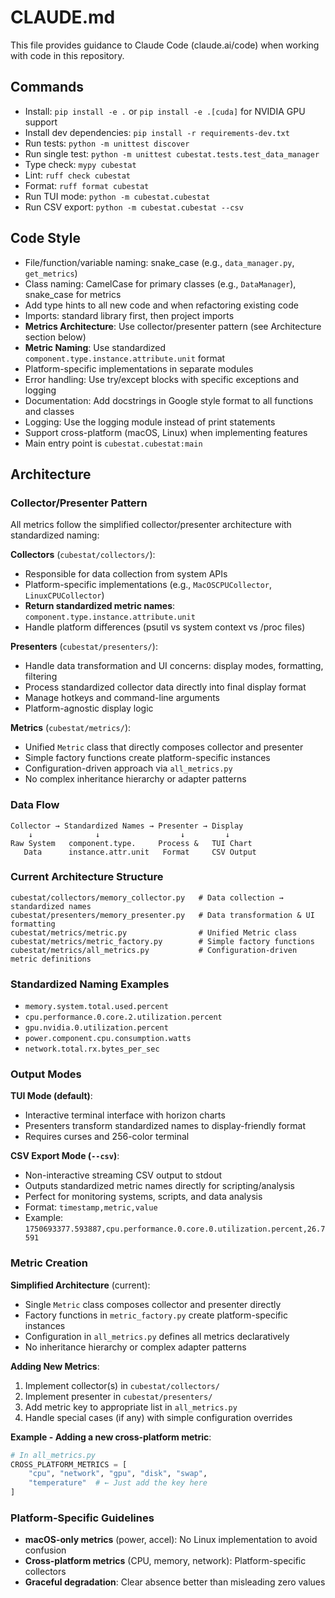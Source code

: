 # CLAUDE.md

This file provides guidance to Claude Code (claude.ai/code) when working with code in this repository.

## Commands
- Install: `pip install -e .` or `pip install -e .[cuda]` for NVIDIA GPU support
- Install dev dependencies: `pip install -r requirements-dev.txt`
- Run tests: `python -m unittest discover`
- Run single test: `python -m unittest cubestat.tests.test_data_manager`
- Type check: `mypy cubestat`
- Lint: `ruff check cubestat`
- Format: `ruff format cubestat`
- Run TUI mode: `python -m cubestat.cubestat`
- Run CSV export: `python -m cubestat.cubestat --csv`

## Code Style
- File/function/variable naming: snake_case (e.g., `data_manager.py`, `get_metrics`)
- Class naming: CamelCase for primary classes (e.g., `DataManager`), snake_case for metrics 
- Add type hints to all new code and when refactoring existing code
- Imports: standard library first, then project imports
- **Metrics Architecture**: Use collector/presenter pattern (see Architecture section below)
- **Metric Naming**: Use standardized `component.type.instance.attribute.unit` format
- Platform-specific implementations in separate modules
- Error handling: Use try/except blocks with specific exceptions and logging
- Documentation: Add docstrings in Google style format to all functions and classes
- Logging: Use the logging module instead of print statements
- Support cross-platform (macOS, Linux) when implementing features
- Main entry point is `cubestat.cubestat:main`

## Architecture

### Collector/Presenter Pattern
All metrics follow the simplified collector/presenter architecture with standardized naming:

**Collectors** (`cubestat/collectors/`):
- Responsible for data collection from system APIs
- Platform-specific implementations (e.g., `MacOSCPUCollector`, `LinuxCPUCollector`)
- **Return standardized metric names**: `component.type.instance.attribute.unit`
- Handle platform differences (psutil vs system context vs /proc files)

**Presenters** (`cubestat/presenters/`):
- Handle data transformation and UI concerns: display modes, formatting, filtering
- Process standardized collector data directly into final display format
- Manage hotkeys and command-line arguments
- Platform-agnostic display logic

**Metrics** (`cubestat/metrics/`):
- Unified `Metric` class that directly composes collector and presenter
- Simple factory functions create platform-specific instances
- Configuration-driven approach via `all_metrics.py`
- No complex inheritance hierarchy or adapter patterns

### Data Flow
```
Collector → Standardized Names → Presenter → Display
    ↓              ↓                  ↓         ↓
Raw System   component.type.     Process &   TUI Chart
   Data      instance.attr.unit   Format     CSV Output
```

### Current Architecture Structure
```
cubestat/collectors/memory_collector.py   # Data collection → standardized names
cubestat/presenters/memory_presenter.py   # Data transformation & UI formatting
cubestat/metrics/metric.py                # Unified Metric class
cubestat/metrics/metric_factory.py        # Simple factory functions
cubestat/metrics/all_metrics.py           # Configuration-driven metric definitions
```

### Standardized Naming Examples
- `memory.system.total.used.percent`
- `cpu.performance.0.core.2.utilization.percent`
- `gpu.nvidia.0.utilization.percent`
- `power.component.cpu.consumption.watts`
- `network.total.rx.bytes_per_sec`

### Output Modes
**TUI Mode (default)**:
- Interactive terminal interface with horizon charts
- Presenters transform standardized names to display-friendly format
- Requires curses and 256-color terminal

**CSV Export Mode (`--csv`)**:
- Non-interactive streaming CSV output to stdout
- Outputs standardized metric names directly for scripting/analysis  
- Perfect for monitoring systems, scripts, and data analysis
- Format: `timestamp,metric,value`
- Example: `1750693377.593887,cpu.performance.0.core.0.utilization.percent,26.7591`

### Metric Creation
**Simplified Architecture** (current):
- Single `Metric` class composes collector and presenter directly
- Factory functions in `metric_factory.py` create platform-specific instances
- Configuration in `all_metrics.py` defines all metrics declaratively
- No inheritance hierarchy or complex adapter patterns

**Adding New Metrics**:
1. Implement collector(s) in `cubestat/collectors/`
2. Implement presenter in `cubestat/presenters/`  
3. Add metric key to appropriate list in `all_metrics.py`
4. Handle special cases (if any) with simple configuration overrides

**Example - Adding a new cross-platform metric**:
```python
# In all_metrics.py
CROSS_PLATFORM_METRICS = [
    "cpu", "network", "gpu", "disk", "swap", 
    "temperature"  # ← Just add the key here
]
```

### Platform-Specific Guidelines
- **macOS-only metrics** (power, accel): No Linux implementation to avoid confusion
- **Cross-platform metrics** (CPU, memory, network): Platform-specific collectors
- **Graceful degradation**: Clear absence better than misleading zero values